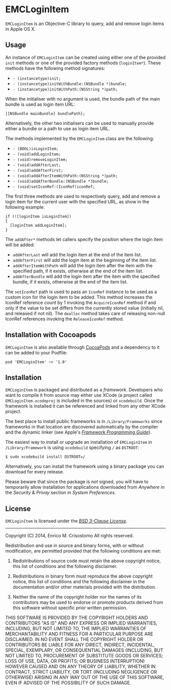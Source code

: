 EMCLoginItem
============

`EMCLoginItem` is an Objective-C library to query, add and remove login items
in Apple OS X.

Usage
-----

An instance of `EMCLoginItem` can be created using either one of the provided
`init` methods or one of the provided factory methods (`loginItem*`).  These
methods have the following method signatures:

  * `- (instancetype)init;`
  * `- (instancetype)initWithBundle:(NSBundle *)bundle;`
  * `- (instancetype)initWithPath:(NSString *)path;`

When the initialiser with no argument is used, the bundle path of the main
bundle is used as login item URL:

    [[NSBundle mainBundle] bundlePath];

Alternatively, the other two initialisers can be used to manually provide
either a bundle or a path to use as login item URL.

The methods implemented by the `EMCLoginItem` class are the following:

  * `- (BOOL)isLoginItem;`
  * `- (void)addLoginItem;`
  * `- (void)removeLoginItem;`
  * `- (void)addAfterLast;`
  * `- (void)addAfterFirst;`
  * `- (void)addAfterItemWithPath:(NSString *)path;`
  * `- (void)addAfterBundle:(NSBundle *)bundle;`
  * `- (void)setIconRef:(IconRef)iconRef;`

The first three methods are used to respectively query, add and remove a login
item for the current user with the specified URL, as show in the following
example:

    if (![loginItem isLoginItem])
    {
      [loginItem addLoginItem];
    }

The `addAfter*` methods let callers specify the position where the login item
will be added:

  * `addAfterLast` will add the login item at the end of the item list.
  * `addAfterFirst` will add the login item at the beginning of the item list.
  * `addAfterItemWithPath` will add the login item after the item with the
    specified path, if it exists, otherwise at the end of the item list.
  * `addAfterBundle` will add the login item after the item with the
    specified bundle, if it exists, otherwise at the end of the item list.

The `setIconRef` path is used to pass an `IconRef` instance to be used as a
custom icon for the login item to be added.  This method increases the IconRef
reference count by 1 invoking the `AcquireIconRef` method if and only if the
value to be set differs from the currently stored value (initially nil, and
released if not nil).  The `dealloc` method takes care of releasing non-null
IconRef references invoking the `ReleaseIconRef` method.

Installation with Cocoapods
---------------------------

`EMCLoginItem` is also available through [CocoaPods][cocoapods] and a
dependency to it can be added to your Podfile:

    pod 'EMCLoginItem' ~> '1.0'

[cocoapods]: http://cocoapods.org

Installation
------------

`EMCLoginItem` is packaged and distributed as a _framework_.  Developers who
want to compile it from source may either use XCode (a project called
`EMCLoginItem.xcodeproj` is included in the sources) or `xcodebuild`.  Once the
framework is installed it can be referenced and linked from any other XCode
project.

The best place to install public frameworks is in `/Library/Frameworks` since
frameworks in that location are discovered automatically by the compiler and
the dynamic linker (see Apple's [_Framework Programming Guide_][fmk]).

[fmk]: https://developer.apple.com/library/mac/documentation/macosx/conceptual/BPFrameworks/Tasks/InstallingFrameworks.html

The easiest way to install or upgrade an installation of `EMCLoginItem` in
`/Library/Framework` is using `xcodebuild` specifying `/` as `DSTROOT`:

    $ sudo xcodebuild install DSTROOT=/

Alternatively, you can install the framework using a binary package you can
download for every release.

Please beware that since the package is _not_
signed, you will have to temporarily allow installation for applications
downloaded from _Anywhere_ in the _Security & Privay_ section in
_System Preferences_.

License
-------

`EMCLoginItem` is licensed under the [_BSD 3-Clause License_][bsd3].

[bsd3]: http://opensource.org/licenses/BSD-3-Clause

-----

Copyright (C) 2014, Enrico M. Crisostomo
All rights reserved.

Redistribution and use in source and binary forms, with or without
modification, are permitted provided that the following conditions are met:

  1. Redistributions of source code must retain the above copyright notice, 
     this list of conditions and the following disclaimer.

  2. Redistributions in binary form must reproduce the above copyright notice,
     this list of conditions and the following disclaimer in the documentation
     and/or other materials provided with the distribution.

  3. Neither the name of the copyright holder nor the names of its contributors
     may be used to endorse or promote products derived from this software
     without specific prior written permission.

THIS SOFTWARE IS PROVIDED BY THE COPYRIGHT HOLDERS AND CONTRIBUTORS "AS IS" AND
ANY EXPRESS OR IMPLIED WARRANTIES, INCLUDING, BUT NOT LIMITED TO, THE IMPLIED
WARRANTIES OF MERCHANTABILITY AND FITNESS FOR A PARTICULAR PURPOSE ARE
DISCLAIMED. IN NO EVENT SHALL THE COPYRIGHT HOLDER OR CONTRIBUTORS BE LIABLE
FOR ANY DIRECT, INDIRECT, INCIDENTAL, SPECIAL, EXEMPLARY, OR CONSEQUENTIAL
DAMAGES (INCLUDING, BUT NOT LIMITED TO, PROCUREMENT OF SUBSTITUTE GOODS OR
SERVICES; LOSS OF USE, DATA, OR PROFITS; OR BUSINESS INTERRUPTION) HOWEVER
CAUSED AND ON ANY THEORY OF LIABILITY, WHETHER IN CONTRACT, STRICT LIABILITY,
OR TORT (INCLUDING NEGLIGENCE OR OTHERWISE) ARISING IN ANY WAY OUT OF THE USE
OF THIS SOFTWARE, EVEN IF ADVISED OF THE POSSIBILITY OF SUCH DAMAGE.
